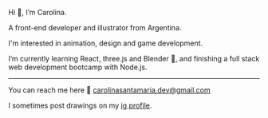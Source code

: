 Hi 👋, I’m Carolina.

A front-end developer and illustrator from Argentina. 

I'm interested in animation, design and game development.

I’m currently learning React, three.js and Blender 💖, and finishing a full stack web development bootcamp with Node.js.


------------



You can reach me here 📧 carolinasantamaria.dev@gmail.com 

I sometimes post drawings on my [ig profile](https://www.instagram.com/cartografa/ "ig profile").

<!---
cartografa/cartografa is a ✨ special ✨ repository because its `README.md` (this file) appears on your GitHub profile.
You can click the Preview link to take a look at your changes.
--->
